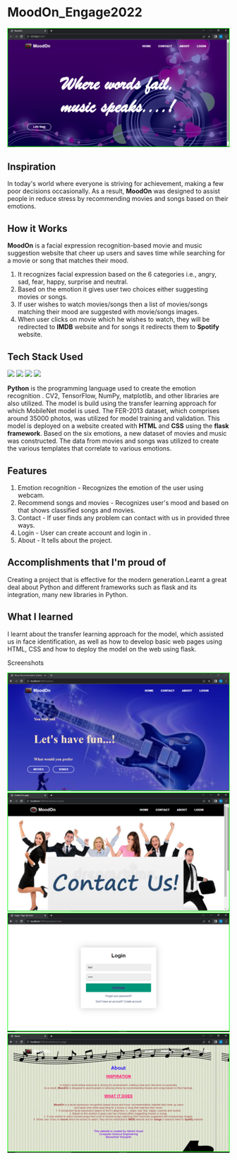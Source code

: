 # MoodOn_Engage2022
![Homepage](/screenshots/img1.png)
## Inspiration

In today's world where everyone is striving for achievement, making a few poor decisions occasionally. As a result, **MoodOn** was designed to assist people in reduce stress by recommending movies and songs based on their emotions.

## How it Works

**MoodOn** is a facial expression recognition-based movie and music suggestion website that cheer up users and saves time while searching for a movie or song that matches their mood.
1. It recognizes facial expression based on the 6 categories i.e., angry, sad, fear,
    happy, surprise and neutral.
2. Based on the emotion it gives user two choices  either suggesting movies or songs.
3. If user wishes to watch movies/songs then a list of movies/songs matching their mood 
   are suggested with movie/songs images.
4. When user clicks on movie which he wishes to watch, they will be redirected to
    **IMDB** website and for songs it redirects them to **Spotify** website.

## Tech Stack Used
<img src="https://img.shields.io/badge/Python-ColourCode?logo=python&logoColor=yellow&style=ShieldStyle" />    <img src="https://img.shields.io/badge/HTML-ColourCode?logo=HTML&logoColor=orange&style=ShieldStyle" />    <img src="https://img.shields.io/badge/CSS-ColourCode?logo=CSS&logoColor=blue&style=ShieldStyle" />    <img src="https://img.shields.io/badge/flask-ColourCode?logo=flask&logoColor=yellow&style=ShieldStyle" />


**Python** is the programming language used to create the emotion recognition . CV2, TensorFlow, NumPy, matplotlib, and other libraries are also utilized. The model is build using the transfer learning approach for which MobileNet model is used. The FER-2013 dataset, which comprises around 35000 photos, was utilized for model training and validation. 
  This model is deployed on a website created with **HTML** and **CSS** using the **flask framework**. Based on the six emotions, a new dataset of movies and music was constructed. The data from movies and songs was utilized to create the various templates that correlate to various emotions. 

## Features

1. Emotion recognition - Recognizes the emotion of the user using webcam.
2. Recommend songs and movies - Recognizes user's mood and based on that shows
   classified songs and movies.
3. Contact - If user finds any problem can contact with us in provided three ways.
4. Login - User can create account and login in .
5. About - It tells about the project.

## Accomplishments that I'm proud of
Creating a project that is effective for the modern generation.Learnt a great deal about Python and different frameworks such as flask and its integration, many new libraries in Python.

## What I learned

I learnt about the transfer learning approach for the model, which assisted us in face identification, as well as how to develop basic web pages using HTML, CSS and how to deploy the model on the web using flask.

Screenshots

![emotion](/screenshots/img2.png)      ![contact](/screenshots/img3.png)
![login/signup](/screenshots/img4.png)  ![about](/screenshots/img5.png)

